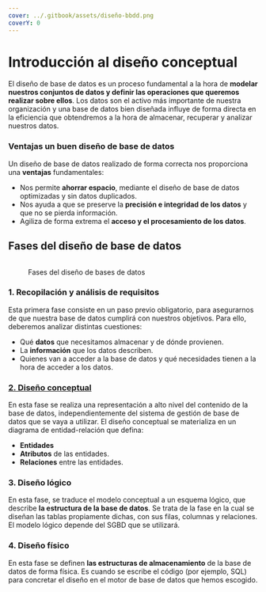 ```yaml
---
cover: ../.gitbook/assets/diseño-bbdd.png
coverY: 0
---
```


# Introducción al diseño conceptual

El diseño de base de datos es un proceso fundamental a la hora de **modelar nuestros conjuntos de datos y definir las operaciones que queremos realizar sobre ellos**. Los datos son el activo más importante de nuestra organización y una base de datos bien diseñada influye de forma directa en la eficiencia que obtendremos a la hora de almacenar, recuperar y analizar nuestros datos.

### Ventajas un buen diseño de base de datos

Un diseño de base de datos realizado de forma correcta nos proporciona una **ventajas** fundamentales:

* Nos permite **ahorrar espacio**, mediante el diseño de base de datos optimizadas y sin datos duplicados.
* Nos ayuda a que se preserve la **precisión e integridad de los datos** y que no se pierda información.
* Agiliza de forma extrema el **acceso y el procesamiento de los datos**.

## Fases del diseño de base de datos

<figure><img src="https://lh6.googleusercontent.com/Tzu6QjyEysnjMtj89ecyTfI3C8NGi4TFRtVziQMSHY1zaj7OtMGuoi2B72QlweQxfEqtYNIi1KcAWujIZNIj0s9w_SrLfUsubQEQ5D9V9Fh6LgeiHG_TNgWbo5HmoKL1ka2wT5soOfSUcCIe6F-kBg=s2048" alt=""><figcaption><p>Fases del diseño de bases de datos</p></figcaption></figure>

### 1. Recopilación y análisis de requisitos

Esta primera fase consiste en un paso previo obligatorio, para asegurarnos de que nuestra base de datos cumplirá con nuestros objetivos. Para ello, deberemos analizar distintas cuestiones:

* Qué **datos** que necesitamos almacenar y de dónde provienen.
* La **información** que los datos describen.
* Quienes van a acceder a la base de datos y qué necesidades tienen a la hora de acceder a los datos.

### [2. Diseño conceptual](diseno-conceptual.md)

En esta fase se realiza una representación a alto nivel del contenido de la base de datos, independientemente del sistema de gestión de base de datos que se vaya a utilizar. El diseño conceptual se materializa en un diagrama de entidad-relación que defina:

* **Entidades**
* **Atributos** de las entidades.
* **Relaciones** entre las entidades.

### 3. Diseño lógico

En esta fase, se traduce el modelo conceptual  a un esquema lógico, que describe **la estructura de la base de datos**. Se trata de la fase en la cual se diseñan las tablas propiamente dichas, con sus filas, columnas y relaciones. El modelo lógico depende del SGBD que se utilizará.

### 4. Diseño físico

En esta fase se definen **las estructuras de almacenamiento** de la base de datos de forma física. Es cuando se escribe el código (por ejemplo, SQL)  para concretar el diseño en el motor de base de datos que hemos escogido.

